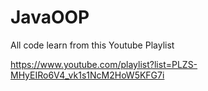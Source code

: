 # JavaOOP

All code learn from this Youtube Playlist

https://www.youtube.com/playlist?list=PLZS-MHyEIRo6V4_vk1s1NcM2HoW5KFG7i
